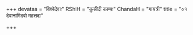 +++
devataa = "विश्वेदेवाः"
RShiH = "कुसीदी काण्वः"
ChandaH = "गायत्री"
title = "०१ देवानामिदवो महत्तदा"

+++

